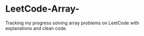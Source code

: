 # LeetCode-Array-
Tracking my progress solving array problems on LeetCode with explanations and clean code.
